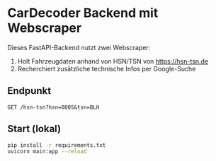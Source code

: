 
# CarDecoder Backend mit Webscraper

Dieses FastAPI-Backend nutzt zwei Webscraper:
1. Holt Fahrzeugdaten anhand von HSN/TSN von https://hsn-tsn.de
2. Recherchiert zusätzliche technische Infos per Google-Suche

## Endpunkt
`GET /hsn-tsn?hsn=0005&tsn=BLH`

## Start (lokal)
```bash
pip install -r requirements.txt
uvicorn main:app --reload
```
